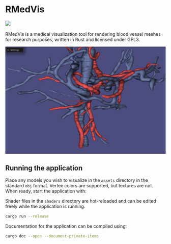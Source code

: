 # RMedVis

<a href="https://github.com/stisol/rmedvis/actions/workflows/main.yml">
  <img src="https://github.com/stisol/rmedvis/actions/workflows/main.yml/badge.svg"/>
</a>

RMedVis is a medical visualization tool for rendering blood vessel meshes for research purposes, written in Rust and licensed under GPL3.

![Demonstration image](demo.png)

## Running the application

Place any models you wish to visualize in the `assets` directory in the standard `obj` format. Vertex colors are supported, but textures are not. When ready, start the application with:

Shader files in the `shaders` directory are hot-reloaded and can be edited freely while the application is running.

```sh
cargo run --release
```

Documentation for the application can be compiled using:

```sh
cargo doc --open --document-private-items
```
